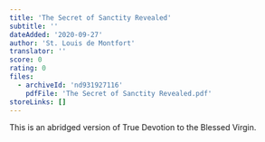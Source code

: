 ```yaml
---
title: 'The Secret of Sanctity Revealed'
subtitle: ''
dateAdded: '2020-09-27'
author: 'St. Louis de Montfort'
translator: ''
score: 0
rating: 0
files:
  - archiveId: 'nd931927116'
    pdfFile: 'The Secret of Sanctity Revealed.pdf'
storeLinks: []
---
```


This is an abridged version of True Devotion to the Blessed Virgin.